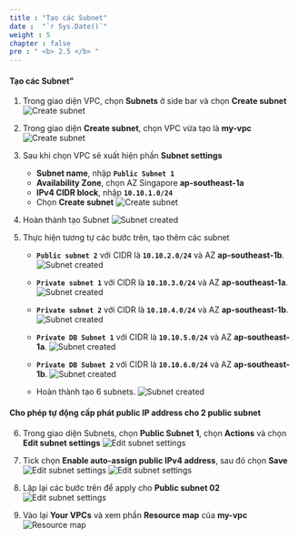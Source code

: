 ```yaml
---
title : "Tạo các Subnet"
date :  "`r Sys.Date()`" 
weight : 5
chapter : false
pre : " <b> 2.5 </b> "
---
```


#### Tạo các Subnet"

1. Trong giao diện VPC, chọn **Subnets** ở side bar và chọn **Create subnet**
![Create subnet](../../../images/2-5/01.png?width=50pc)

2. Trong giao diện **Create subnet**, chọn VPC vừa tạo là **my-vpc**
![Create subnet](../../../images/2-5/02.png?width=50pc)

3. Sau khi chọn VPC sẽ xuất hiện phần **Subnet settings**
    - **Subnet name**, nhập **`Public Subnet 1`**
    - **Availability Zone**, chọn AZ Singapore **ap-southeast-1a**
    - **IPv4 CIDR block**, nhập **`10.10.1.0/24`** 
    - Chọn **Create subnet**
![Create subnet](../../../images/2-5/03.png?width=50pc)

4. Hoàn thành tạo Subnet
![Subnet created](../../../images/2-5/04.png?width=50pc)

5. Thực hiện tương tự các bước trên, tạo thêm các subnet
    - **`Public subnet 2`** với CIDR là **`10.10.2.0/24`** và AZ **ap-southeast-1b**.
![Subnet created](../../../images/2-5/05.png?width=50pc)

    - **`Private subnet 1`** với CIDR là **`10.10.3.0/24`** và AZ **ap-southeast-1a**.
![Subnet created](../../../images/2-5/06.png?width=50pc)

    - **`Private subnet 2`** với CIDR là **`10.10.4.0/24`** và AZ **ap-southeast-1b**.
![Subnet created](../../../images/2-5/07.png?width=50pc)

    - **`Private DB Subnet 1`** với CIDR là **`10.10.5.0/24`** và AZ **ap-southeast-1a**.
![Subnet created](../../../images/2-5/08.png?width=50pc)

    - **`Private DB Subnet 2`** với CIDR là **`10.10.6.0/24`** và AZ **ap-southeast-1b**.
![Subnet created](../../../images/2-5/09.png?width=50pc)

    - Hoàn thành tạo 6 subnets.
![Subnet created](../../../images/2-5/10.png?width=50pc)

#### Cho phép tự động cấp phát public IP address cho 2 public subnet
6. Trong giao diện Subnets, chọn **Public Subnet 1**, chọn **Actions** và chọn **Edit subnet settings**
![Edit subnet settings](../../../images/2-5/11.png?width=50pc)

7. Tick chọn **Enable auto-assign public IPv4 address**, sau đó chọn **Save**
![Edit subnet settings](../../../images/2-5/12.png?width=50pc)
![Edit subnet settings](../../../images/2-5/13.png?width=50pc)

8. Lặp lại các bước trên để apply cho **Public subnet 02**
![Edit subnet settings](../../../images/2-5/14.png?width=50pc)

9. Vào lại **Your VPCs** và xem phần **Resource map** của **my-vpc**
![Resource map](../../../images/2-5/15.png?width=50pc)